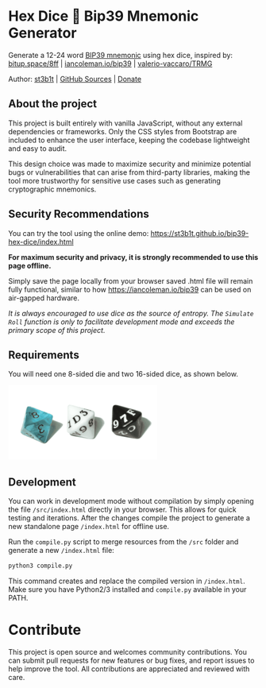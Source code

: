 # Hex Dice 🎲 Bip39 Mnemonic Generator

Generate a 12-24 word [BIP39 mnemonic](https://github.com/bitcoin/bips/blob/master/bip-0039.mediawiki) using hex dice, inspired by: [bitup.space/8ff](http://bitup.space/8ff/) | [iancoleman.io/bip39](https://iancoleman.io/bip39/) | [valerio-vaccaro/TRMG](https://github.com/valerio-vaccaro/TRMG)

Author: [st3b1t](https://x.com/st3b1t) | [GitHub Sources](https://github.com/st3b1t/bip39-hex-dice) | [Donate](https://github.com/st3b1t#donate)

## About the project
This project is built entirely with vanilla JavaScript, without any external dependencies or frameworks.
Only the CSS styles from Bootstrap are included to enhance the user interface, keeping the codebase lightweight and easy to audit.

This design choice was made to maximize security and minimize potential bugs or vulnerabilities that can arise from third-party libraries, making the tool more trustworthy for sensitive use cases such as generating cryptographic mnemonics.

## Security Recommendations

You can try the tool using the online demo:
https://st3b1t.github.io/bip39-hex-dice/index.html

**For maximum security and privacy, it is strongly recommended to use this page offline.**

Simply save the page locally from your browser saved .html file will remain fully functional, similar to how https://iancoleman.io/bip39 can be used on air-gapped hardware.

*It is always encouraged to use dice as the source of entropy. 
The `Simulate Roll` function is only to facilitate development mode and exceeds the primary scope of this project.*

## Requirements

You will need one 8-sided die and two 16-sided dice, as shown below.

![Dice](src/dices.png)

## Development

You can work in development mode without compilation by simply opening the file `/src/index.html` directly in your browser.
This allows for quick testing and iterations. After the changes compile the project to generate a new standalone page `/index.html` for offline use.

Run the `compile.py` script to merge resources from the `/src` folder and generate a new `/index.html` file:

```bash
python3 compile.py
```

This command creates and replace the compiled version in `/index.html`.
Make sure you have Python2/3 installed and `compile.py` available in your PATH.

# Contribute

This project is open source and welcomes community contributions.
You can submit pull requests for new features or bug fixes, and report issues to help improve the tool.
All contributions are appreciated and reviewed with care.